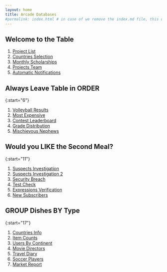 ```yaml
---
layout: home
title: Arcade Databases
#permalink: index.html # in case of we remove the index.md file, this doc will be the index page
---
```


## Welcome to the Table

1. [Project List](1_projectList/README.html)
1. [Countries Selection](2_contriesSelection/README.html)
1. [Monthly Scholarships](3_monthlyScholarships/README.html)
1. [Projects Team](4_projectsTeam/README.html)
1. [Automatic Notifications](5_automaticNotifications/README.html)

## Always Leave Table in ORDER

{:start="6"}

1. [Volleyball Results](6_volleyballResults/README.html)
1. [Most Expensive](7_mostExpensive/README.html)
1. [Contest Leaderboard](8_contestLeaderboard/README.html)
1. [Grade Distribution](9_gradeDistribution/README.html)
1. [Mischievous Nephews](10_mischievousNephews/README.html)

## Would you LIKE the Second Meal?

{:start="11"}

1. [Suspects Investigation](11_suspectsInvestigation/README.html)
1. [Suspects Investigation 2](12_suspectsInvestigation2/README.html)
1. [Security Breach](13_securityBreach/README.html)
1. [Test Check](14_testCheck/README.html)
1. [Expressions Verification](15_expressionsVerification/README.html)
1. [New Subscribers](16_newsSubscribers/README.html)

## GROUP Dishes BY Type

{:start="17"}

1. [Countries Info](17_countriesInfo/README.html)
1. [Item Counts](18_itemCounts/README.html)
1. [Users By Continent](19_usersByContinent/README.html)
1. [Movie Directors](20_movieDirectors/README.html)
1. [Travel Diary](21_travelDiary/README.html)
1. [Soccer Players](22_soccerPlayers/README.html)
1. [Market Report](23_marketReport/README.html)

